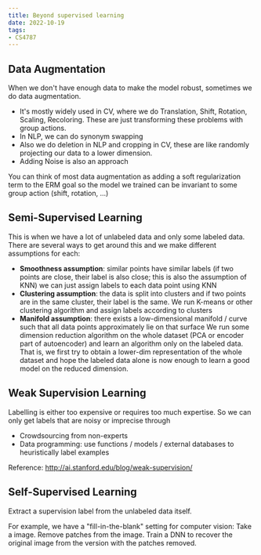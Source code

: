 ```yaml
---
title: Beyond supervised learning
date: 2022-10-19
tags:
- CS4787
---
```


## Data Augmentation 

When we don't have enough data to make the model robust, sometimes we do data augmentation. 

- It's mostly widely used in CV, where we do Translation, Shift, Rotation, Scaling, Recoloring. These are just transforming these problems with group actions. 
- In NLP, we can do synonym swapping 
- Also we do deletion in NLP and cropping in CV, these are like randomly projecting our data to a lower dimension. 
- Adding Noise is also an approach

You can think of most data augmentation as adding a soft regularization term to the ERM goal so the model we trained can be invariant to some group action (shift, rotation, ...)

## Semi-Supervised Learning

This is when we have a lot of unlabeled data and only some labeled data. There are several ways to get around this and we make different assumptions for each:

- **Smoothness assumption**: similar points have similar labels (if two points are close, their label is also close; this is also the assumption of KNN)
  we can just assign labels to each data point using KNN
- **Clustering assumption**: the data is split into clusters and if two points are in the same cluster, their label is the same.
  We run K-means or other clustering algorithm and assign labels according to clusters
- **Manifold assumption**: there exists a low-dimensional manifold / curve such that all data points approximately lie on that surface
  We run some dimension reduction algorithm on the whole dataset (PCA or encoder part of autoencoder) and learn an algorithm only on the labeled data. That is, we first try to obtain a lower-dim representation of the whole dataset and hope the labeled data alone is now enough to learn a good model on the reduced dimension. 

## Weak Supervision Learning

Labelling is either too expensive or requires too much expertise. So we can only get labels that are noisy or imprecise through

- Crowdsourcing from non-experts
- Data programming: use functions / models / external databases to heuristically label examples

Reference: http://ai.stanford.edu/blog/weak-supervision/

## Self-Supervised Learning

Extract a supervision label from the unlabeled data itself.

For example, we have a "fill-in-the-blank" setting for computer vision: Take a image. Remove patches from the image. Train a DNN to recover the original image from the version with the patches removed.
